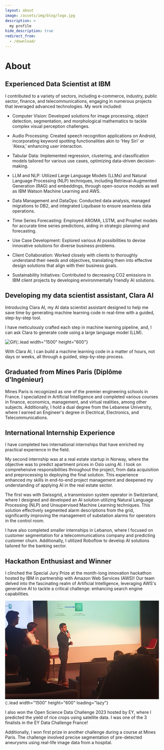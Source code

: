 ```yaml
---
layout: about
image: /assets/img/blog/logo.jpg
description: >
  my profile
hide_description: true
redirect_from:
  - /download/
---
```


# About

<!--author-->

## Experienced Data Scientist at IBM

I contributed to a variety of sectors, including e-commerce, industry, public sector, finance, and telecommunications, engaging in numerous projects that leveraged advanced technologies. My work included:

- Computer Vision: Developed solutions for image processing, object detection, segmentation, and morphological mathematics to tackle complex visual perception challenges.

- Audio Processing: Created speech recognition applications on Android, incorporating keyword spotting functionalities akin to 'Hey Siri' or 'Alexa,' enhancing user interaction.

- Tabular Data: Implemented regression, clustering, and classification models tailored for various use cases, optimizing data-driven decision-making.

- LLM and NLP: Utilized Large Language Models (LLMs) and Natural Language Processing (NLP) techniques, including Retrieval-Augmented Generation (RAG) and embeddings, through open-source models as well as IBM Watson Machine Learning and AWS.

- Data Management and DataOps: Conducted data analysis, managed migrations to DB2, and integrated Liquibase to ensure seamless data operations.

- Time Series Forecasting: Employed AROMA, LSTM, and Prophet models for accurate time series predictions, aiding in strategic planning and forecasting.

- Use Case Development: Explored various AI possibilities to devise innovative solutions for diverse business problems.

- Client Collaboration: Worked closely with clients to thoroughly understand their needs and objectives, translating them into effective design solutions that align with their business goals.

- Sustainability Initiatives: Contributed to decreasing CO2 emissions in IBM client projects by developing environmentally friendly AI solutions.

## Developing my data scientist assistant, Clara AI

Introducing Clara AI, my AI data scientist assistant designed to help me save time by generating machine learning code in real-time with a guided, step-by-step tool.

I have meticulously crafted each step in machine learning pipeline, and, I can ask Clara to generate code using a large language model (LLM).

![Gif](/assets/img/blog/claraai.gif){:.lead width="1500" height="600"}

With Clara AI, I can build a machine learning code in a matter of hours, not days or weeks, all through a guided, step-by-step process.

## Graduated from Mines Paris (Diplôme d'Ingénieur)

Mines Paris is recognized as one of the premier engineering schools in France. I specialized in Artificial Intelligence and completed various courses in finance, economics, management, and virtual realities, among other subjects. Additionally, I hold a dual degree from the Lebanese University, where I earned an Engineer's degree in Electrical, Electronics, and Telecommunications.

## International Internship Experience

I have completed two international internships that have enriched my practical experience in the field.

My second internship was at a real estate startup in Norway, where the objective was to predict apartment prices in Oslo using AI. I took on comprehensive responsibilities throughout the project, from data acquisition and preprocessing to deploying the final solution. This experience enhanced my skills in end-to-end project management and deepened my understanding of applying AI in the real estate sector.

The first was with Swissgrid, a transmission system operator in Switzerland, where I designed and developed an AI solution utilizing Natural Language Processing (NLP) and Unsupervised Machine Learning techniques. This solution effectively segmented alarm descriptions from the grid, significantly improving the management of substation alarms for operators in the control room.

I have also completed smaller internships in Lebanon, where I focused on customer segmentation for a telecommunications company and predicting customer churn. Additionally, I utilized Roboflow to develop AI solutions tailored for the banking sector.

## Hackathon Enthusiast and Winner

I clinched the Special Jury Prize at the month-long innovation hackathon hosted by IBM in partnership with Amazon Web Services (AWS)! Our team delved into the fascinating realm of Artificial Intelligence, leveraging AWS's generative AI to tackle a critical challenge: enhancing search engine capabilities.

![Screenshot](/assets/img/blog/IBMhackathon.jpg){:.lead width="1500" height="600" loading="lazy"}

I also won the Open Science Data Challenge 2023 hosted by EY, where I predicted the yield of rice crops using satellite data. I was one of the 3 finalists in the EY Data Challenge France!

Additionally, I won first prize in another challenge during a course at Mines Paris. The challenge involved precise segmentation of pre-detected aneurysms using real-life image data from a hospital.
